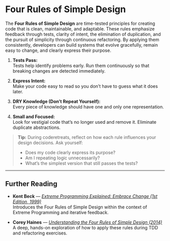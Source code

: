 # Four Rules of Simple Design

The **Four Rules of Simple Design** are time-tested principles for creating code that is clean, maintainable, and adaptable. These rules emphasize feedback through tests, clarity of intent, the elimination of duplication, and the pursuit of simplicity through continuous refactoring. By applying them consistently, developers can build systems that evolve gracefully, remain easy to change, and clearly express their purpose.

1. **Tests Pass:**  
   Tests help identify problems early. Run them continuously so that breaking changes are detected immediately.

2. **Express Intent:**  
   Make your code easy to read so you don’t have to guess what it does later.

3. **DRY Knowledge (Don’t Repeat Yourself):**  
   Every piece of knowledge should have one and only one representation.

4. **Small and Focused:**  
   Look for vestigial code that’s no longer used and remove it. Eliminate duplicate abstractions.

> **Tip:** During coderetreats, reflect on how each rule influences your design decisions. Ask yourself:  
> - Does my code clearly express its purpose?  
> - Am I repeating logic unnecessarily?  
> - What’s the simplest version that still passes the tests?

---

## Further Reading

- **Kent Beck** — *[Extreme Programming Explained: Embrace Change (1st Edition, 1999)](https://www.pearson.com/en-us/subject-catalog/p/extreme-programming-explained-embrace-change/P200000000118/9780134051994)*  
  Introduces the Four Rules of Simple Design within the context of Extreme Programming and iterative feedback.

- **Corey Haines** — *[Understanding the Four Rules of Simple Design (2014)](https://leanpub.com/4rulesofsimpledesign)*  
  A deep, hands-on exploration of how to apply these rules during TDD and refactoring exercises.